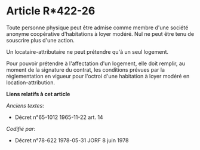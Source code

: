 # Article R*422-26

Toute personne physique peut être admise comme membre d'une société anonyme coopérative d'habitations à loyer modéré. Nul ne
peut être tenu de souscrire plus d'une action.

Un locataire-attributaire ne peut prétendre qu'à un seul logement.

Pour pouvoir prétendre à l'affectation d'un logement, elle doit remplir, au moment de la signature du contrat, les conditions
prévues par la réglementation en vigueur pour l'octroi d'une habitation à loyer modéré en location-attribution.

**Liens relatifs à cet article**

_Anciens textes_:

  - Décret n°65-1012 1965-11-22 art. 14

_Codifié par_:

  - Décret n°78-622 1978-05-31 JORF 8 juin 1978
